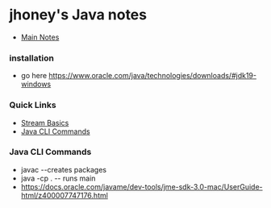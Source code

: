 # jhoney's Java notes #
* [Main Notes](../README.md#quick-links)

### installation ###
* go here https://www.oracle.com/java/technologies/downloads/#jdk19-windows

### Quick Links ###
* [Stream Basics](./LinqBasics/README.md)
* [Java CLI Commands](#dotnet_cli_commands)

### Java CLI Commands ###
* javac <filename>   --creates packages
* java -cp . <filename> -- runs main
* https://docs.oracle.com/javame/dev-tools/jme-sdk-3.0-mac/UserGuide-html/z400007747176.html
<a name="java_cli_commands"></a>
